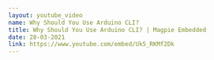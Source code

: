 ```yaml
---
layout: youtube_video
name: Why Should You Use Arduino CLI?
title: Why Should You Use Arduino CLI? | Magpie Embedded
date: 28-03-2021
link: https://www.youtube.com/embed/Uk5_RKMf2Dk
---
```


